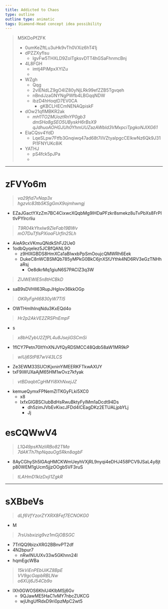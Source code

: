 ```yaml
---
title: Addicted to Chaos
type: outline
outline type: animatic
tags: Diamond-Head concept idea possibility 
---
```


> M5KDoPfZFK
>
> * 0umKeZftLu3uHk9vTh0VXiz6hT41j
> * dPZZXyfIsu
>   * lgvFw5THXLD9ZolTgksvDTT4hGSaFhnmcBnj
> * 4L8FGH
>   * imtj4PiMpxXYlZu
>   *
> * WZgh
>   * Qqg
>   * 2vIENdLZ9gO4IZ80yNjLRk99efZZB5Tgvqeh
>   * nBndJzaGNYNgPWfb4LBGqqNDW
>   * ibzD4hHoqtD7EV0CA
>     * gKBCLHECmNENAQpiskF
> * dOw21qflMBKR2ak
>   * *mH1TO2MUoztRnYP0gb3*\
>     *dmSHa8gSEO5UByskH6rBsX9*\
>     *qJdhuoAOHGJUh0YhmUUZ*az*AWbId3VMxpciTpgkoNJIXG61*
> * ElaCQsv4YdD
>   * LqeSLpw7Ftfb3Gnqiwq47ad68t7ilVZtyaIpgcCEIkwNz6Qk9J31Pl1FNYUKc8iK
> * YATHJ
>   * pS4fck5pJPa
>   *

***

# zFVYo6m

> *va29fid7vNap3x*\
> *hgzvlc83tb5KSgGmX9ojmhwngj*

* EZaJGactYXzZm7BC4CixwcXQqbMg9lHDaPFzkr8smekz8uTvPbXs8FrPItlvPYlrcrliu

> *T9R04kYhxIw9ZIeFab19BWv*\
> *mO7DuTfIsPXioaFUrfIn25Lh*

* AieA9cxVKmuQNdkShFJ2Ue0
* 1odbQyqeIez5JCBfQANL9O
  * z9HlXGBDS8HmXCa1aBIwxbPpSmOoujcQMWRh6Eek
  * DukeC8nWCBSMQb785yMPkG0BkC6jnXSfJYthk4ND6RV3eGzTNHhaRsj
    * Oe8dkrMq1giuN6S7PACIZ3q3W

> *ZIJWEWlE5n8tHCBkD*

* saB9sDVHll63RupJHgIov36kkOGp

> *OKRyFgHl6830yW7Tl5*

* OWTHmIhInqNdu3KxEQd4o

> *Hr2p2AkVE2ZRSPnEmpF*

* s

> *x8bHZybU2ZfPL4u8JsejiGSCmSi*

* 1flCY7Petn70ltYnXNJVfQyRDSMCC48Qdb58aW1MR9kP

> *wIUj6StP87wV43LCS*

* Ze3EWM33SUCtKjxninYiMEERKFTkwAXUY
* txF9iWUXaAjM65HM1wOvz7kfyak

> *vtBDaqbtCgHMYi8XhNxejJZ*

* kemueQymxFPNemZlTKGyFLki5XC0
  * x8
  * IxfxGlGBSCIubBdHsRwuBktyFyIMm1aDcdt94Ds
    * dh5zimJVbEvKixcJFDd4lCEagDKz2ETUALjpbYLj
    * Jj

# esCQWwV4

> *L1Q49psKNzliRBo82TMa*\
> *7dAKTh7hpNqauOg5Rkn8agbF*

* 8AyCGhySh5lGAqHMCKWmUeyhVXjRL9nyqi4eDHJ458PCV9JSaL4y8jtp80WEM1gUcm5jjzOOgb5VF3ruS

> *tLAHmD1klzDxjI1ZgkR*

***

# sXBbeVs

> *dLf6VfYzorZYXRX8Fef7ECNOKG0*

* M

> *7rsUsbxizig9vz1mGjOBSGC*

* 7TrlQQ9bizxXRG2BBnvPT2df
* 4N2bpur7
  * nRwINUUXv33w5GKhnn24l
* hqmEgcWBa

> *15kViEnPEbUiKZ8BpE*\
> *VV9gcGapbRBLNw*\
> *o6XUj6J54Cb9o*

* lXh0GWOS6KhiU4KlbMSj6Gv
  * 9QJawME5HaC1vMY7nbcZUKCG
  * wjUhgUfRdxD9ri0pzMpC2wt5

